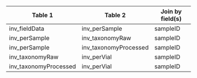 |Table 1|Table 2|Join by field(s)|
|------------------------|------------------------|-------------------------------|
inv_fieldData|inv_perSample|sampleID
inv_perSample|inv_taxonomyRaw|sampleID
inv_perSample|inv_taxonomyProcessed|sampleID
inv_taxonomyRaw|inv_perVial|sampleID
inv_taxonomyProcessed|inv_perVial|sampleID
